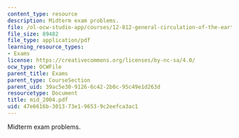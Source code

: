 ```yaml
---
content_type: resource
description: Midterm exam problems.
file: /ol-ocw-studio-app/courses/12-812-general-circulation-of-the-earths-atmosphere-fall-2005/47e6616b301373e196539c2eefca3ac1_mid_2004.pdf
file_size: 89482
file_type: application/pdf
learning_resource_types:
- Exams
license: https://creativecommons.org/licenses/by-nc-sa/4.0/
ocw_type: OCWFile
parent_title: Exams
parent_type: CourseSection
parent_uid: 39ac5e30-9126-6c42-2b0c-95c49e1d263d
resourcetype: Document
title: mid_2004.pdf
uid: 47e6616b-3013-73e1-9653-9c2eefca3ac1
---
```

Midterm exam problems.